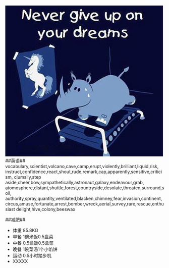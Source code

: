 ![never give up](2013-11-27.jpg)
##英语##
vocabulary,scientist,volcano,cave,camp,erupt,violently,brilliant,liquid,risk,
instruct,confidence,react,shout,rude,remark,cap,apparently,sensitive,criticism,
clumsily,step aside,cheer,bow,sympathetically,astronaut,galaxy,endeavour,grab,
atomosphere,distant,shuttle,forest,countryside,desolate,threaten,surround,soil,
authority,spray,quantity,ventilated,blacken,chimney,fear,invasion,continent,
circus,amuse,fortunate,arrest,bomber,wreck,aerial,survey,rare,rescue,enthusiast
delight,hive,colony,beeswax

##减肥##

* 体重 85.8KG
* 早餐 1碗米饭0.5盘菜
* 中餐 0.5盒饭0.5盒菜
* 晚餐 1碗菜汤1个小馅饼
* 运动 0.5小时踏步机
* XXXXX
